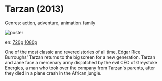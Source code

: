 # Tarzan (2013)

Genres: action, adventure, animation, family

![poster](http://image.tmdb.org/t/p/w500/p0Ut3h7Sx6GlsVltt2ZAp8XDFmi.jpg)

en:
  [720p](magnet:?xt=urn:btih:7037C714ABA74FA8CA144D3EA734A64A401E7D25&tr=udp://glotorrents.pw:6969/announce&tr=udp://tracker.opentrackr.org:1337/announce&tr=udp://torrent.gresille.org:80/announce&tr=udp://tracker.openbittorrent.com:80&tr=udp://tracker.coppersurfer.tk:6969&tr=udp://tracker.leechers-paradise.org:6969&tr=udp://p4p.arenabg.ch:1337&tr=udp://tracker.internetwarriors.net:1337)
  [1080p](magnet:?xt=urn:btih:72D432487DA161CCDBD1C9C5890DBF8BA0F47C0E&tr=udp://glotorrents.pw:6969/announce&tr=udp://tracker.opentrackr.org:1337/announce&tr=udp://torrent.gresille.org:80/announce&tr=udp://tracker.openbittorrent.com:80&tr=udp://tracker.coppersurfer.tk:6969&tr=udp://tracker.leechers-paradise.org:6969&tr=udp://p4p.arenabg.ch:1337&tr=udp://tracker.internetwarriors.net:1337)
  


One of the most classic and revered stories of all time, Edgar Rice Burroughs' Tarzan returns to the big screen for a new generation. Tarzan and Jane face a mercenary army dispatched by the evil CEO of Greystoke Energies, a man who took over the company from Tarzan's parents, after they died in a plane crash in the African jungle.